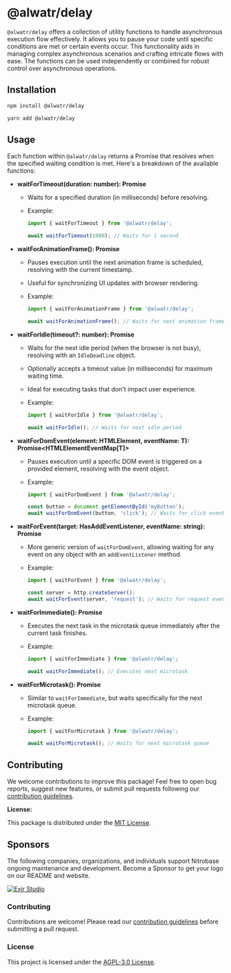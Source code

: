 # @alwatr/delay

`@alwatr/delay` offers a collection of utility functions to handle asynchronous execution flow effectively. It allows you to pause your code until specific conditions are met or certain events occur. This functionality aids in managing complex asynchronous scenarios and crafting intricate flows with ease. The functions can be used independently or combined for robust control over asynchronous operations.

## Installation

```bash
npm install @alwatr/delay
```

```bash
yarn add @alwatr/delay
```

## Usage

Each function within `@alwatr/delay` returns a Promise that resolves when the specified waiting condition is met. Here's a breakdown of the available functions:

* **waitForTimeout(duration: number): Promise<void>**
  * Waits for a specified duration (in milliseconds) before resolving.
  * Example:

    ```typescript
    import { waitForTimeout } from '@alwatr/delay';

    await waitForTimeout(1000); // Waits for 1 second
    ```

* **waitForAnimationFrame(): Promise<DOMHighResTimeStamp>**
  * Pauses execution until the next animation frame is scheduled, resolving with the current timestamp.
  * Useful for synchronizing UI updates with browser rendering.
  * Example:

    ```typescript
    import { waitForAnimationFrame } from '@alwatr/delay';

    await waitForAnimationFrame(); // Waits for next animation frame
    ```

* **waitForIdle(timeout?: number): Promise<IdleDeadline>**
  * Waits for the next idle period (when the browser is not busy), resolving with an `IdleDeadline` object.
  * Optionally accepts a timeout value (in milliseconds) for maximum waiting time.
  * Ideal for executing tasks that don't impact user experience.
  * Example:

    ```typescript
    import { waitForIdle } from '@alwatr/delay';

    await waitForIdle(); // Waits for next idle period
    ```

* **waitForDomEvent<T extends keyof HTMLElementEventMap>(element: HTMLElement, eventName: T): Promise<HTMLElementEventMap[T]>**
  * Pauses execution until a specific DOM event is triggered on a provided element, resolving with the event object.
  * Example:

    ```typescript
    import { waitForDomEvent } from '@alwatr/delay';

    const button = document.getElementById('myButton');
    await waitForDomEvent(button, 'click'); // Waits for click event on button
    ```

* **waitForEvent(target: HasAddEventListener, eventName: string): Promise<Event>**
  * More generic version of `waitForDomEvent`, allowing waiting for any event on any object with an `addEventListener` method.
  * Example:

    ```typescript
    import { waitForEvent } from '@alwatr/delay';

    const server = http.createServer();
    await waitForEvent(server, 'request'); // Waits for request event on server
    ```

* **waitForImmediate(): Promise<void>**
  * Executes the next task in the microtask queue immediately after the current task finishes.
  * Example:

    ```typescript
    import { waitForImmediate } from '@alwatr/delay';

    await waitForImmediate(); // Executes next microtask
    ```

* **waitForMicrotask(): Promise<void>**
  * Similar to `waitForImmediate`, but waits specifically for the next microtask queue.
  * Example:

    ```typescript
    import { waitForMicrotask } from '@alwatr/delay';

    await waitForMicrotask(); // Waits for next microtask queue
    ```

## Contributing

We welcome contributions to improve this package! Feel free to open bug reports, suggest new features, or submit pull requests following our [contribution guidelines](https://github.com/Alwatr/.github/blob/next/CONTRIBUTING.md).

**License:**

This package is distributed under the [MIT License](https://alimd.mit-license.org/).

## Sponsors

The following companies, organizations, and individuals support Nitrobase ongoing maintenance and development. Become a Sponsor to get your logo on our README and website.

[![Exir Studio](https://avatars.githubusercontent.com/u/181194967?s=200&v=4)](https://exirstudio.com)

### Contributing

Contributions are welcome! Please read our [contribution guidelines](https://github.com/Alwatr/.github/blob/next/CONTRIBUTING.md) before submitting a pull request.

### License

This project is licensed under the [AGPL-3.0 License](LICENSE).
